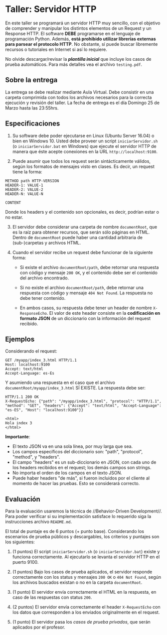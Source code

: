 # Taller: Servidor HTTP

En este taller se programará un servidor HTTP muy sencillo, con el objetivo de comprender y manipular los distintos elementos de un Request y un Response HTTP. El software **DEBE** programarse en el lenguaje de programación Python. Además, **está prohibido utilizar librerías externas para parsear el protocolo HTTP**. No obstante, sí puede buscar libremente recursos o tutoriales en Internet si así lo requiere.

No olvide descargar/revisar la ***plantilla inicial*** que incluye los casos de prueba automáticos. Para más detalles vea el archivo `testing.pdf`.

## Sobre la entrega

La entrega se debe realizar mediante Aula Virtual. Debe consistir en una carpeta comprimida con todos los archivos necesarios para la correcta ejecución y revisión del taller. La fecha de entrega es el día Domingo 25 de Marzo hasta las 23:55hrs.

## Especificaciones

1. Su software debe poder ejecutarse en Linux (Ubuntu Server 16.04) o bien en Windows 10. Usted debe proveer un script `iniciarServidor.sh` (o `iniciarServidor.bat` en Windows) que ejecute el servidor HTTP de manera que éste acepte conexiones en la URL `http://localhost:9100`.

2. Puede asumir que todos los request serán sintácticamente válidos, según los formatos de mensajes visto en clases. Es decir, un request tiene la forma:

```
METHOD path HTTP-VERSION
HEADER-1: VALUE-1
HEADER-2: VALUE-2
HEADER-N: VALUE-N

CONTENT
```

Donde los headers y el contenido son opcionales, es decir, podrían estar o no estar.

3. El servidor debe considerar una carpeta de nombre `documentRoot`, que es la raíz para obtener recursos, que serán sólo páginas en HTML. Dentro de `documentRoot` puede haber una cantidad arbitraria de (sub-)carpetas y archivos HTML.

4. Cuando el servidor recibe un request debe funcionar de la siguiente forma:

    * Si existe el archivo `documentRoot/path`, debe retornar una respuesta con código y mensaje `200 OK`, y el contenido debe ser el contenido del archivo encontrado.

    * Si no existe el archivo `documentRoot/path`, debe retornar una respuesta con código y mensaje `404 Not Found`. La respuesta no debe tener contenido.

    * En ambos casos, su respuesta debe tener un header de nombre `X-ResponseEcho`. El valor de este header consiste en la **codificación en formato JSON** de un diccionario con la información del request recibido.

## Ejemplos

Considerando el request:

```
GET /myapp/index_3.html HTTP/1.1
Host: localhost:9100
Accept: text/html
Accept-Language: es-Es
```    

Y asumiendo una respuesta en el caso que el archivo `documentRoot/myapp/index_3.html` SÍ EXISTE. La respuesta debe ser:

```
HTTP/1.1 200 OK
X-RequestEcho: {"path": "/myapp/index_3.html", "protocol": "HTTP/1.1", "method": "GET", "headers": {"Accept": "text/html", "Accept-Language": "es-ES", "Host": "localhost:9100"}}

<html>
Hola index 3
</html>
```

**Importante**: 

* El texto JSON va en una sola línea, por muy larga que sea.
* Los campos específicos del diccionario son: "path", "protocol", "method", y "headers".
* El campo "headers" es un sub-diccionario en JSON, con cada uno de los headers recibidos en el request; los demás campos son strings.
* No importa el orden de los campos en el texto JSON.
* Puede haber headers "de más", si fueron incluidos por el cliente al momento de hacer las pruebas. Esto se considerará correcto.

## Evaluación

Para la evaluación usaremos la técnica de //Behavior-Driven Development//. Para poder verificar si su implementación satisface lo requerido siga la instrucciones archivo `README.md`.

El total de puntaje es de 6 puntos (+ punto base). Considerando los escenarios de prueba públicos y descargables, los criterios y puntajes son los siguientes:

1. (1 puntos) El script `iniciarServidor.sh` (o `iniciarServidor.bat`) existe y funciona correctamente. Al ejecutarlo se levanta el servidor HTTP en el puerto 9100.

2. (1 puntos) Bajo los casos de prueba aplicados, el servidor responde correctamente con los status y mensajes `200 OK` o `404 Not Found`, según los archivos buscados existan o no en la carpeta `documentRoot`.

3. (1 punto) El servidor envía correctamente el HTML en la respuesta, en caso de las respuestas con status `200`.

4. (2 puntos) El servidor envía correctamente el header `X-RequestEcho` con los datos que corresponden a los enviados originalmente en el request.

5. (1 punto) El servidor pasa los _*casos de prueba privados*_, que serán aplicados por el profesor.

